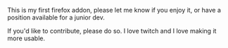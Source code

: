 This is my first firefox addon, please let me know if you enjoy it, or have a position available for a junior dev.

If you'd like to contribute, please do so. I love twitch and I love making it more usable.
